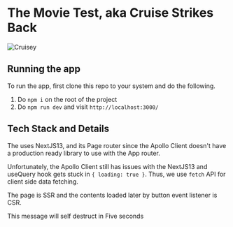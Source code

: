 # The Movie Test, aka Cruise Strikes Back

![Cruisey](https://media.giphy.com/media/D16XHdsB1PBxm/giphy.gif)

## Running the app

To run the app, first clone this repo to your system and do the following.

1. Do `npm i` on the root of the project
2. Do `npm run dev` and visit `http://localhost:3000/`

## Tech Stack and Details

The uses NextJS13, and its Page router since the Apollo Client doesn't have a production ready library to use with the App router.

Unfortunately, the Apollo Client still has issues with the NextJS13 and useQuery hook gets stuck in `{ loading: true }`. Thus, we use `fetch` API for client side data fetching.

The page is SSR and the contents loaded later by button event listener is CSR.

This message will self destruct in Five seconds
